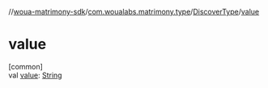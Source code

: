 //[woua-matrimony-sdk](../../../index.md)/[com.woualabs.matrimony.type](../index.md)/[DiscoverType](index.md)/[value](value.md)

# value

[common]\
val [value](value.md): [String](https://kotlinlang.org/api/latest/jvm/stdlib/kotlin/-string/index.html)
